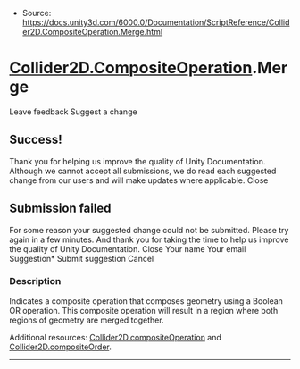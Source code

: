 * Source: https://docs.unity3d.com/6000.0/Documentation/ScriptReference/Collider2D.CompositeOperation.Merge.html

#  [Collider2D.CompositeOperation](https://docs.unity3d.com/6000.0/Documentation/ScriptReference/Collider2D.CompositeOperation.html).Merge
Leave feedback
Suggest a change
## Success!
Thank you for helping us improve the quality of Unity Documentation. Although we cannot accept all submissions, we do read each suggested change from our users and will make updates where applicable.
Close
## Submission failed
For some reason your suggested change could not be submitted. Please <a>try again</a> in a few minutes. And thank you for taking the time to help us improve the quality of Unity Documentation.
Close
Your name Your email Suggestion* Submit suggestion
Cancel
### Description
Indicates a composite operation that composes geometry using a Boolean OR operation.
This composite operation will result in a region where both regions of geometry are merged together.  
  
Additional resources: [Collider2D.compositeOperation](https://docs.unity3d.com/6000.0/Documentation/ScriptReference/Collider2D-compositeOperation.html) and [Collider2D.compositeOrder](https://docs.unity3d.com/6000.0/Documentation/ScriptReference/Collider2D-compositeOrder.html).
* * *
